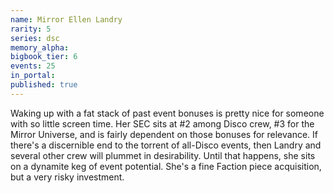 ```yaml
---
name: Mirror Ellen Landry
rarity: 5
series: dsc
memory_alpha:
bigbook_tier: 6
events: 25
in_portal:
published: true
---
```


Waking up with a fat stack of past event bonuses is pretty nice for someone with so little screen time. Her SEC sits at #2 among Disco crew, #3 for the Mirror Universe, and is fairly dependent on those bonuses for relevance. If there's a discernible end to the torrent of all-Disco events, then Landry and several other crew will plummet in desirability. Until that happens, she sits on a dynamite keg of event potential. She's a fine Faction piece acquisition, but a very risky investment.
